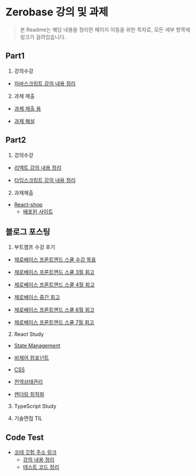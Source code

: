 # Zerobase 강의 및 과제

> 본 Readme는 해당 내용을 정리한 페이지 이동을 위한 목차로, 모든 세부 항목에 링크가 걸려있습니다.

## Part1

1. 강의수강

- [자바스크립트 강의 내용 정리](https://github.com/in-woong/zerobase/tree/master/lecture/javascript)

2. 과제 제출

- [과제 제출 용](https://github.com/in-woong/zerobase/tree/master/Project_PART1/)

- [과제 해설](https://github.com/in-woong/zerobase/tree/master/projectAnswer/)

## Part2

1. 강의수강

- [리엑트 강의 내용 정리](https://github.com/in-woong/zerobase/tree/master/lecture/react)

- [타입스크립트 강의 내용 정리](https://github.com/in-woong/zerobase/tree/master/lecture/typescript)

2. 과제제출

- [React-shop](https://github.com/in-woong/zerobase/tree/master/react-shop)
  - [배포된 사이트](https://react-shopmall.vercel.app/)

## 블로그 포스팅

1. 부트캠프 수강 후기

- [제로베이스 프론트엔드 스쿨 수강 목표](https://velog.io/@inwoong100/%EC%A0%9C%EB%A1%9C%EB%B2%A0%EC%9D%B4%EC%8A%A4-%ED%94%84%EB%A1%A0%ED%8A%B8%EC%97%94%EB%93%9C-%EC%8A%A4%EC%BF%A8)

- [제로베이스 프론트엔드 스쿨 3월 회고](https://velog.io/@inwoong100/%EC%A0%9C%EB%A1%9C%EB%B2%A0%EC%9D%B4%EC%8A%A4-FE-%EC%8A%A4%EC%BF%A8-%ED%95%9C%EB%8B%AC-%EC%88%98%EA%B0%95-%ED%9B%84%EA%B8%B0)

- [제로베이스 프론트엔드 스쿨 4월 회고](https://velog.io/@inwoong100/%EC%A0%9C%EB%A1%9C%EB%B2%A0%EC%9D%B4%EC%8A%A4-%ED%94%84%EB%A1%A0%ED%8A%B8%EC%97%94%EB%93%9C-%EC%8A%A4%EC%BF%A8-4%EC%9B%94-%ED%9A%8C%EA%B3%A0)

- [제로베이스 중간 회고](https://velog.io/@inwoong100/%EC%A4%91%EA%B0%84-%EC%A0%95%EB%A6%AC-%EB%B0%8F-%ED%9A%8C%EA%B3%A0)

- [제로베이스 프론트엔드 스쿨 6월 회고](https://velog.io/@inwoong100/%EC%A0%9C%EB%A1%9C%EB%B2%A0%EC%9D%B4%EC%8A%A4-%ED%94%84%EB%A1%A0%ED%8A%B8%EC%97%94%EB%93%9C-6%EC%9B%94-%ED%9A%8C%EA%B3%A0)

- [제로베이스 프론트엔드 스쿨 7월 회고](https://velog.io/@inwoong100/%EC%A0%9C%EB%A1%9C%EB%B2%A0%EC%9D%B4%EC%8A%A4-%ED%94%84%EB%A1%A0%ED%8A%B8%EC%97%94%EB%93%9C-%EC%8A%A4%EC%BF%A8-7%EC%9B%94-%ED%9A%8C%EA%B3%A0)

2. React Study

- [State Management](https://velog.io/@inwoong100/State-Management)

- [비제어 컴포넌트](https://velog.io/@inwoong100/React-Study비제어-컴포넌트)

- [CSS](https://velog.io/@inwoong100/React-Study-CSS)

- [전역상태관리](https://velog.io/@inwoong100/React-Study-%EC%A0%84%EC%97%AD-%EC%83%81%ED%83%9C%EA%B4%80%EB%A6%AC)

- [렌더링 최적화](https://velog.io/@inwoong100/React-Stud-%EB%A0%8C%EB%8D%94%EB%A7%81-%EC%B5%9C%EC%A0%81%ED%99%94)

3. TypeScript Study

4. 기술면접 TIL

## Code Test

- [코테 깃헙 주소 링크](https://github.com/in-woong/JS-CodeTest/tree/main/zerobase)
  - [강의 내용 정리](https://github.com/in-woong/JS-CodeTest/tree/main/zerobase/lecture)
  - [테스트 코드 정리](https://github.com/in-woong/JS-CodeTest/tree/main/zerobase/test)
